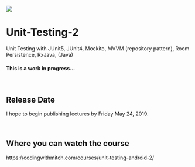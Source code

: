 <a href='https://codingwithmitch.com/courses/unit-testing-android-2/' target='_blank'><img class='header-img' src='https://codingwithmitch.s3.amazonaws.com/static/unit-testing-android-2/images/Unit_Testing_thumbnail.png' /></a>

<h1> Unit-Testing-2</h1>
<p>Unit Testing with JUnit5, JUnit4, Mockito, MVVM (repository pattern), Room Persistence, RxJava, (Java)</p>

<h4>This is a work in progress...</h4>

<br>
<h2>Release Date</h2>
<p>I hope to begin publishing lectures by Friday May 24, 2019.</p>

<br>
<h2>Where you can watch the course</h2>
<p>https://codingwithmitch.com/courses/unit-testing-android-2/</p>
